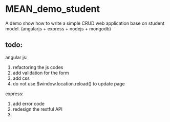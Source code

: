 # MEAN_demo_student
A demo show how to write a simple CRUD web application base on student model. (angularjs + express + nodejs + mongodb)

todo:
----------

angular js:
1) refactoring the js codes
2) add validation for the form
3) add css
4) do not use $window.location.reload() to update page

express:
1) add error code
2) redesign the restful API
3) 
